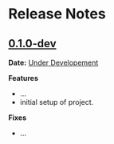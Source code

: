 # Release Notes

## [0.1.0-dev]

__Date:__ [Under Developement](https://github.com/jasonrfarkas/testpy3-web/issues/1)

__Features__

- ...
- initial setup of project.

__Fixes__

- ...

[0.1.0-dev]: https://github.com/jasonrfarkas/testpy3-web/compare/v0.0.0...master
